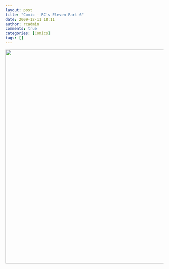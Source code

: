 ```yaml
---
layout: post
title: "Comic - RC's Eleven Part 6"
date: 2009-12-11 18:11
author: rcadmin
comments: true
categories: [Comics]
tags: []
---
```

<a href="http://bitsmack.com/wp/2009/12/11/comic-rcs-eleven-part-6/"><img src="http://bitsmack.com/wp/wp-content/uploads/2009/12/20091211.jpg" alt="" title="(dramatic music swells)" width="680" height="680" class="alignnone size-full wp-image-1845" /></a>
